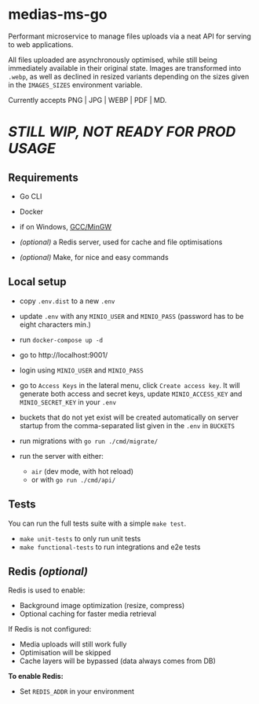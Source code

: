 # medias-ms-go

Performant microservice to manage files uploads via a neat API for serving to web applications.

All files uploaded are asynchronously optimised, while still being immediately available in their original state. Images are transformed into ``.webp``, as well as declined in resized variants depending on the sizes given in the ``IMAGES_SIZES`` environment variable.

Currently accepts PNG | JPG | WEBP | PDF | MD.

# ***STILL WIP, NOT READY FOR PROD USAGE***

## Requirements
- Go CLI
- Docker
- if on Windows, [GCC/MinGW](https://jmeubank.github.io/tdm-gcc/download/)


- *(optional)* a Redis server, used for cache and file optimisations
- *(optional)* Make, for nice and easy commands

## Local setup

- copy ``.env.dist`` to a new ``.env``


- update ``.env`` with any ``MINIO_USER`` and ``MINIO_PASS`` (password has to be eight characters min.)
- run ``docker-compose up -d``
- go to http://localhost:9001/
- login using ``MINIO_USER`` and ``MINIO_PASS``
- go to ``Access Keys`` in the lateral menu, click ``Create access key``. It will generate both access and secret keys, update ``MINIO_ACCESS_KEY`` and ``MINIO_SECRET_KEY`` in your ``.env``
- buckets that do not yet exist will be created automatically on server startup from the comma-separated list given in the ``.env`` in ``BUCKETS``


- run migrations with ``go run ./cmd/migrate/``
- run the server with either:
  - ``air`` (dev mode, with hot reload) 
  - or with ``go run ./cmd/api/``

## Tests

You can run the full tests suite with a simple ``make test``.
- ``make unit-tests`` to only run unit tests
- ``make functional-tests`` to run integrations and e2e tests

## Redis *(optional)*

Redis is used to enable:
- Background image optimization (resize, compress)
- Optional caching for faster media retrieval

If Redis is not configured:
- Media uploads will still work fully
- Optimisation will be skipped
- Cache layers will be bypassed (data always comes from DB)

**To enable Redis:**
- Set `REDIS_ADDR` in your environment